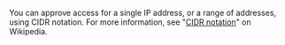 You can approve access for a single IP address, or a range of addresses, using CIDR notation. For more information, see "[CIDR notation](https://en.wikipedia.org/wiki/Classless_Inter-Domain_Routing#CIDR_notation)" on Wikipedia.
